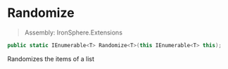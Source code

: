 ﻿

# Randomize

> Assembly: IronSphere.Extensions

```csharp
public static IEnumerable<T> Randomize<T>(this IEnumerable<T> this);
```

Randomizes the items of a list

